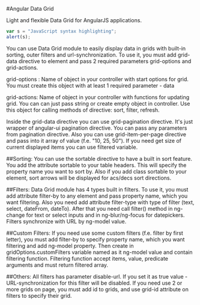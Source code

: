 #Angular Data Grid


Light and flexible Data Grid for AngularJS applications. 

```javascript
var s = "JavaScript syntax highlighting";
alert(s);
```

You can use Data Grid module to easily display data in grids with built-in sorting, outer filters and url-synchronization. To use it, you must add grid-data directive to element and pass 2 required parameters grid-options and grid-actions.

grid-options : Name of object in your controller with start options for grid. You must create this object with at least 1 required parameter - data

grid-actions: Name of object in your controller with functions for updating grid. You can can just pass string or create empty object in controller. Use this object for calling methods of directive: sort, filter, refresh.

Inside the grid-data directive you can use grid-pagination directive. It's just wrapper of angular-ui pagination directive. You can pass any parameters from pagination directive. Also you can use grid-item-per-page directive and pass into it array of value (f.e. "10, 25, 50"). If you need get size of current displayed items you can use filtered variable.

##Sorting:
You can use the sortable directive to have a built in sort feature. You add the attribute sortable to your table headers. This will specify the property name you want to sort by. Also if you add class sortable to your element, sort arrows will be displayed for acs/decs sort directions.

##Filters:
Data Grid module has 4 types built in filters. To use it, you must add attribute filter-by to any element and pass property name, which you want filtering. Also you need add attribute filter-type with type of filter (text, select, dateFrom, dateTo). After that you need call filter() method in ng-change for text or select inputs and in ng-blur/ng-focus for datepickers. Filters synchronize with URL by ng-model value.

##Custom Filters:
If you need use some custom filters (f.e. filter by first letter), you must add filter-by to specify property name, which you want filtering and add ng-model property. Then create in gridOptions.customFilters variable named as it ng-model value and contain filtering function. Filtering function accept items, value, predicate arguments and must return filtered array.

##Others:
All filters has parameter disable-url. If you set it as true value - URL-synchronization for this filter will be disabled. If you need use 2 or more grids on page, you must add id to grids, and use grid-id attribute on filters to specify their grid.
